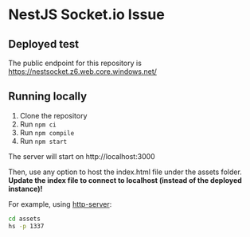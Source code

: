 # NestJS Socket.io Issue

## Deployed test

The public endpoint for this repository is https://nestsocket.z6.web.core.windows.net/

## Running locally

1. Clone the repository
2. Run `npm ci`
3. Run `npm compile`
4. Run `npm start`

The server will start on http://localhost:3000

Then, use any option to host the index.html file under the assets folder. **Update the index file to connect to localhost (instead of the deployed instance)!**

For example, using [http-server](https://www.npmjs.com/package/http-server):

```bash
cd assets
hs -p 1337
```
